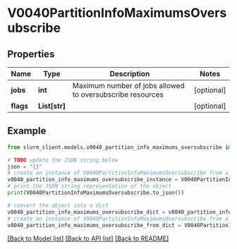 # V0040PartitionInfoMaximumsOversubscribe


## Properties

Name | Type | Description | Notes
------------ | ------------- | ------------- | -------------
**jobs** | **int** | Maximum number of jobs allowed to oversubscribe resources | [optional] 
**flags** | **List[str]** |  | [optional] 

## Example

```python
from slurm_client.models.v0040_partition_info_maximums_oversubscribe import V0040PartitionInfoMaximumsOversubscribe

# TODO update the JSON string below
json = "{}"
# create an instance of V0040PartitionInfoMaximumsOversubscribe from a JSON string
v0040_partition_info_maximums_oversubscribe_instance = V0040PartitionInfoMaximumsOversubscribe.from_json(json)
# print the JSON string representation of the object
print(V0040PartitionInfoMaximumsOversubscribe.to_json())

# convert the object into a dict
v0040_partition_info_maximums_oversubscribe_dict = v0040_partition_info_maximums_oversubscribe_instance.to_dict()
# create an instance of V0040PartitionInfoMaximumsOversubscribe from a dict
v0040_partition_info_maximums_oversubscribe_from_dict = V0040PartitionInfoMaximumsOversubscribe.from_dict(v0040_partition_info_maximums_oversubscribe_dict)
```
[[Back to Model list]](../README.md#documentation-for-models) [[Back to API list]](../README.md#documentation-for-api-endpoints) [[Back to README]](../README.md)



